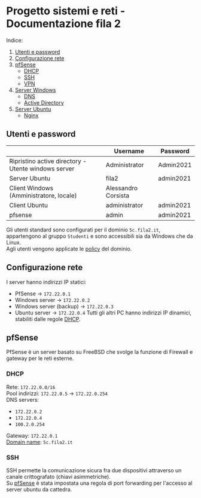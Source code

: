# Progetto sistemi e reti - Documentazione fila 2
Indice:
1. [Utenti e password](#utenti-e-password)
2. [Configurazione rete](#configurazione-rete)
3. [pfSense](#pfsense)
  	* [DHCP](#dhcp)
  	* [SSH](#ssh)
  	* [VPN](#vpn)
4. [Server Windows](#server-windows)
  	* [DNS](#dns)
  	* [Active Directory](#active-directory)
6. [Server Ubuntu](#server-ubuntu)
  	* [Nginx](#nginx)

## Utenti e password
||Username|Password|
|-|-|-|
|Ripristino active directory - Utente windows server|Administrator|Admin2021|
|Server Ubuntu|fila2|admin2021|
|Client Windows (Amministratore, locale)|Alessandro Corsista||
|Client Ubuntu|administrator|admin2021|
|pfsense|admin|admin2021|

Gli utenti standard sono configurati per il dominio `5c.fila2.it`, appartengono al gruppo `Studenti` e sono accessibili sia da Windows che da Linux.\
Agli utenti vengono applicate le [policy](#active-directory) del dominio.

## Configurazione rete
I server hanno indirizzi IP statici:
* PfSense -> `172.22.0.1`
* Windows server -> `172.22.0.2`
* Windows server (backup) -> `172.22.0.3`
* Ubuntu server -> `172.22.0.4`
Tutti gli altri PC hanno indirizzi IP dinamici, stabiliti dalle regole [DHCP](#dhcp).

## pfSense
PfSense è un server basato su FreeBSD che svolge la funzione di Firewall e gateway per le reti esterne.
### DHCP
Rete: `172.22.0.0/16`\
Pool indirizzi: `172.22.0.5` -> `172.22.0.254`\
DNS servers:
* `172.22.0.2`
* `172.22.0.4`
* `100.2.0.254`

Gateway: `172.22.0.1`\
[Domain name](#active-directory): `5c.fila2.it`

### SSH
SSH permette la comunicazione sicura fra due dispositivi attraverso un canale crittografato (chiavi asimmetriche).\
Su [pfSense](#pfsense) è stata impostata una regola di port forwarding per l'accesso al server ubuntu da cattedra.